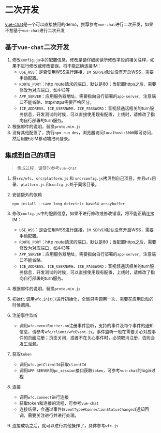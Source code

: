 # 二次开发
[vue-chat](https://github.com/wildfirechat/vue-chat)是一个可以直接使用的demo，推荐参考```vue-chat```进行二次开发，如果不想基于```vue-chat```进行二次开发

## 基于```vue-chat```二次开发
1. 修改```config.js```中的配置信息，修改是请仔细阅读所修改字段的相关注释，如果不进行修改或修改错误，将不能正确连接IM：
   * ```USE_WSS```：是否使用WSS进行连接，```IM SERVER```默认没有开启WSS，需要手动配置。
   * ```ROUTE_PORT```：http route请求的端口，默认是80；当配置https之后，需要修改为对应端口，如443等
   * ```APP_SERVER```：应用服务器地址，需要指向自行部署的```app-server```，注意端口不能省略、http/https需要严格区分。
   * ```ICE_ADDRESS```、```ICE_USERNAME```、```ICE_PASSWORD```：音视频通话相关的turn服务信息，开发测试的时候，可以直接使用现有配置，上线时，请修改了指向自行部署的turn服务。
2. 根据邮件的说明，替换```proto.min.js```
3. 没有其他配置了，执行```npm run dev```，浏览器访问```localhost:3000```即可访问，然后用野火IM移动端扫码登录。

## 集成到自己的项目
> 集成过程，请随时参考```vue-chat```

1. 将```src/wfc```、```src/platform.js``` 和 ```src/config.js```拷贝到自己项目，并且```wfc```目录、```platform.js``` 和```config.js```处于同级目录。
2. 安装额外的依赖

   ```npm install --save long detectrtc base64-arraybuffer```
3. 修改```config.js```中的配置信息，如果不进行修改或修改错误，将不能正确连接IM：
   * ```USE_WSS```：是否使用WSS进行连接，```IM SERVER```默认没有开启WSS，需要手动配置。
   * ```ROUTE_PORT```：http route请求的端口，默认是80；当配置https之后，需要修改为对应端口，如443等
   * ```APP_SERVER```：应用服务器地址，需要指向自行部署的```app-server```，注意端口不能省略。
   * ```ICE_ADDRESS```、```ICE_USERNAME```、```ICE_PASSWORD```：音视频通话相关的turn服务信息，开发测试的时候，可以直接使用现有配置，上线时，请修改了指向自行部署的turn服务。
4. 根据邮件的说明，替换```proto.min.js```
5. 初始化
   调用```wfc.init()```进行初始化，全局只需调用一次，需要在应用启动的时候调用。
6. 注册事件监听
   * 调用```wfc.eventEmitter.on```注册事件监听，支持的事件及每个事件的通知信息，请参考```wfc/client/wfcEvent.js```。事件监听一般在需要关心对应事件的页面注册；页面关闭，或者不在关心事件时，必须取消注册，否则会发生泄漏。
7. 获取```token```
   * 调用```wfc.getClientId```获取```clientId```
   * 调用```APP SERVER```的```pc_session```接口获取```token```，可参考```vue-chat```的login过程
8. 连接
   * 调用```wfc.connect```进行连接
   * 获取token和连接的流程，可参考```vue-chat```
   * 连接结果，会通过事件(```EventType#ConnectionStatusChanged```)通知回调，需要关注进行并进行处理。
9.  连接成功之后，就可以进行其他操作了，具体参考```wfc.js```
